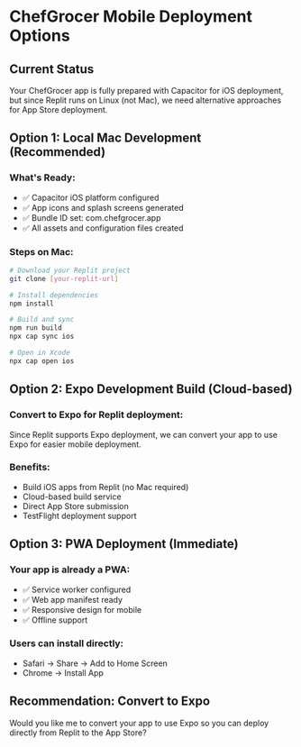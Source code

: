 # ChefGrocer Mobile Deployment Options

## Current Status
Your ChefGrocer app is fully prepared with Capacitor for iOS deployment, but since Replit runs on Linux (not Mac), we need alternative approaches for App Store deployment.

## Option 1: Local Mac Development (Recommended)

### What's Ready:
- ✅ Capacitor iOS platform configured
- ✅ App icons and splash screens generated
- ✅ Bundle ID set: com.chefgrocer.app
- ✅ All assets and configuration files created

### Steps on Mac:
```bash
# Download your Replit project
git clone [your-replit-url]

# Install dependencies
npm install

# Build and sync
npm run build
npx cap sync ios

# Open in Xcode
npx cap open ios
```

## Option 2: Expo Development Build (Cloud-based)

### Convert to Expo for Replit deployment:
Since Replit supports Expo deployment, we can convert your app to use Expo for easier mobile deployment.

### Benefits:
- Build iOS apps from Replit (no Mac required)
- Cloud-based build service
- Direct App Store submission
- TestFlight deployment support

## Option 3: PWA Deployment (Immediate)

### Your app is already a PWA:
- ✅ Service worker configured
- ✅ Web app manifest ready
- ✅ Responsive design for mobile
- ✅ Offline support

### Users can install directly:
- Safari → Share → Add to Home Screen
- Chrome → Install App

## Recommendation: Convert to Expo

Would you like me to convert your app to use Expo so you can deploy directly from Replit to the App Store?